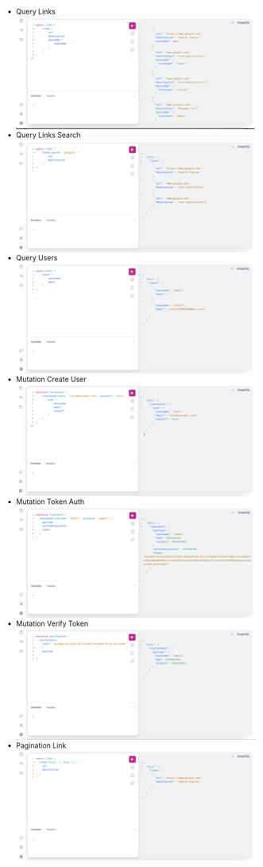 * Query Links
  ![Query Links](https://github.com/ashish1500616/django-graphql-implementation/blob/main/screenshots/1.Query_Links.png)
* Query Links Search
  ![Query Links Search](https://github.com/ashish1500616/django-graphql-implementation/blob/main/screenshots/2.Query_Links_Search.png)
* Query Users
  ![Query Users](https://github.com/ashish1500616/django-graphql-implementation/blob/main/screenshots/3.Query_Users.png)
* Mutation Create User
  ![Mutation Create User](https://github.com/ashish1500616/django-graphql-implementation/blob/main/screenshots/5.Mutation_Create_User.png)
* Mutation Token Auth
  ![Mutation Token Auth](https://github.com/ashish1500616/django-graphql-implementation/blob/main/screenshots/6.Mutation_Token_Auth.png)
* Mutation Verify Token
  ![Mutation Verify Token](https://github.com/ashish1500616/django-graphql-implementation/blob/main/screenshots/7.Mutation_Verify_Token.png)
* Pagination Link
  ![Pagination Link](https://github.com/ashish1500616/django-graphql-implementation/blob/main/screenshots/8.Pagination_Links.png)